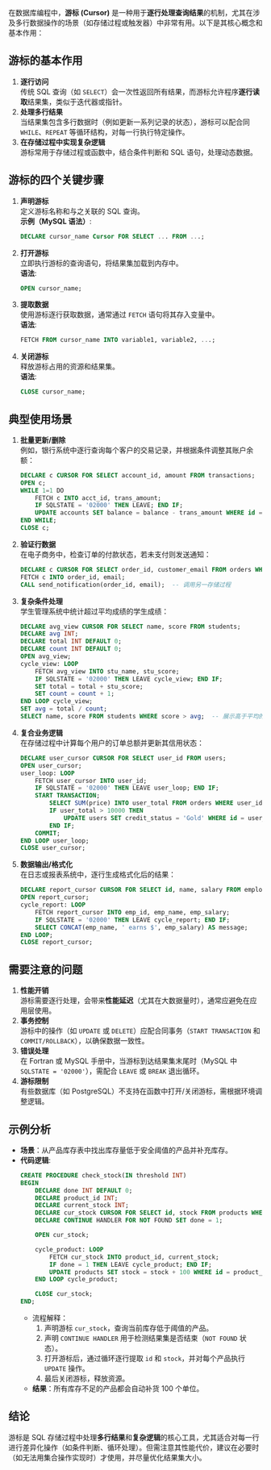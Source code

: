 在数据库编程中，**游标 (Cursor)** 是一种用于**逐行处理查询结果**的机制，尤其在涉及多行数据操作的场景（如存储过程或触发器）中非常有用。以下是其核心概念和基本作用：

## **游标的基本作用**

1. **逐行访问**  
   传统 SQL 查询（如 `SELECT`）会一次性返回所有结果，而游标允许程序**逐行读取**结果集，类似于迭代器或指针。
2. **处理多行结果**  
   当结果集包含多行数据时（例如更新一系列记录的状态），游标可以配合同 `WHILE`、`REPEAT` 等循环结构，对每一行执行特定操作。
3. **在存储过程中实现复杂逻辑**  
   游标常用于存储过程或函数中，结合条件判断和 SQL 语句，处理动态数据。

## **游标的四个关键步骤**

1. **声明游标**  
   定义游标名称和与之关联的 SQL 查询。  
   **示例（MySQL 语法）**:  
   ```sql
   DECLARE cursor_name Cursor FOR SELECT ... FROM ...;
   ```

2. **打开游标**  
   立即执行游标的查询语句，将结果集加载到内存中。  
   **语法**:  
   ```sql
   OPEN cursor_name;
   ```

3. **提取数据**  
   使用游标逐行获取数据，通常通过 `FETCH` 语句将其存入变量中。  
   **语法**:  
   ```sql
   FETCH FROM cursor_name INTO variable1, variable2, ...;
   ```

4. **关闭游标**  
   释放游标占用的资源和结果集。  
   **语法**:  
   ```sql
   CLOSE cursor_name;
   ```

## **典型使用场景**

1. **批量更新/删除**  
   例如，银行系统中逐行查询每个客户的交易记录，并根据条件调整其账户余额：
   ```sql
   DECLARE c CURSOR FOR SELECT account_id, amount FROM transactions;
   OPEN c;
   WHILE 1=1 DO
       FETCH c INTO acct_id, trans_amount;
       IF SQLSTATE = '02000' THEN LEAVE; END IF;
       UPDATE accounts SET balance = balance - trans_amount WHERE id = acct_id;
   END WHILE;
   CLOSE c;
   ```

2. **验证行数据**  
   在电子商务中，检查订单的付款状态，若未支付则发送通知：
   ```sql
   DECLARE c CURSOR FOR SELECT order_id, customer_email FROM orders WHERE status = 'Pending';
   FETCH c INTO order_id, email;
   CALL send_notification(order_id, email);  -- 调用另一存储过程
   ```

3. **复杂条件处理**  
   学生管理系统中统计超过平均成绩的学生成绩：
   ```sql
   DECLARE avg_view CURSOR FOR SELECT name, score FROM students;
   DECLARE avg INT;
   DECLARE total INT DEFAULT 0;
   DECLARE count INT DEFAULT 0;
   OPEN avg_view;
   cycle_view: LOOP
       FETCH avg_view INTO stu_name, stu_score;
       IF SQLSTATE = '02000' THEN LEAVE cycle_view; END IF;
       SET total = total + stu_score;
       SET count = count + 1;
   END LOOP cycle_view;
   SET avg = total / count;
   SELECT name, score FROM students WHERE score > avg;  -- 展示高于平均的成绩
   ```

4. **复合业务逻辑**  
   在存储过程中计算每个用户的订单总额并更新其信用状态：
   ```sql
   DECLARE user_cursor CURSOR FOR SELECT user_id FROM users;
   OPEN user_cursor;
   user_loop: LOOP
       FETCH user_cursor INTO user_id;
       IF SQLSTATE = '02000' THEN LEAVE user_loop; END IF;
       START TRANSACTION;
           SELECT SUM(price) INTO user_total FROM orders WHERE user_id = user_id;
           IF user_total > 10000 THEN
               UPDATE users SET credit_status = 'Gold' WHERE id = user_id;
           END IF;
       COMMIT;
   END LOOP user_loop;
   CLOSE user_cursor;
   ```

5. **数据输出/格式化**  
   在日志或报表系统中，逐行生成格式化后的结果：
   ```sql
   DECLARE report_cursor CURSOR FOR SELECT id, name, salary FROM employees;
   OPEN report_cursor;
   cycle_report: LOOP
       FETCH report_cursor INTO emp_id, emp_name, emp_salary;
       IF SQLSTATE = '02000' THEN LEAVE cycle_report; END IF;
       SELECT CONCAT(emp_name, ' earns $', emp_salary) AS message;
   END LOOP;
   CLOSE report_cursor;
   ```

## **需要注意的问题**

1. **性能开销**  
   游标需要逐行处理，会带来**性能延迟**（尤其在大数据量时），通常应避免在应用层使用。
2. **事务控制**  
   游标中的操作（如 `UPDATE` 或 `DELETE`）应配合同事务（`START TRANSACTION` 和 `COMMIT/ROLLBACK`），以确保数据一致性。
3. **错误处理**  
   在 Fortran 或 MySQL 手册中，当游标到达结果集末尾时（MySQL 中 `SQLSTATE = '02000'`），需配合 `LEAVE` 或 `BREAK` 退出循环。
4. **游标限制**  
   有些数据库（如 PostgreSQL）不支持在函数中打开/关闭游标，需根据环境调整逻辑。

## **示例分析**

- **场景**：从产品库存表中找出库存量低于安全阈值的产品并补充库存。  
- **代码逻辑**:
  ```sql
  CREATE PROCEDURE check_stock(IN threshold INT)
  BEGIN
      DECLARE done INT DEFAULT 0;
      DECLARE product_id INT;
      DECLARE current_stock INT;
      DECLARE cur_stock CURSOR FOR SELECT id, stock FROM products WHERE stock < threshold;
      DECLARE CONTINUE HANDLER FOR NOT FOUND SET done = 1;

      OPEN cur_stock;

      cycle_product: LOOP
          FETCH cur_stock INTO product_id, current_stock;
          IF done = 1 THEN LEAVE cycle_product; END IF;
          UPDATE products SET stock = stock + 100 WHERE id = product_id;
      END LOOP cycle_product;

      CLOSE cur_stock;
  END;
  ```
  - 流程解释：  
    1. 声明游标 `cur_stock`，查询当前库存低于阈值的产品。  
    2. 声明 `CONTINUE HANDLER` 用于检测结果集是否结束（`NOT FOUND` 状态）。  
    3. 打开游标后，通过循环逐行提取 `id` 和 `stock`，并对每个产品执行 `UPDATE` 操作。  
    4. 最后关闭游标，释放资源。  
  - **结果**：所有库存不足的产品都会自动补货 100 个单位。

## **结论**

游标是 SQL 存储过程中处理**多行结果**和**复杂逻辑**的核心工具，尤其适合对每一行进行差异化操作（如条件判断、循环处理）。但需注意其性能代价，建议在必要时（如无法用集合操作实现时）才使用，并尽量优化结果集大小。